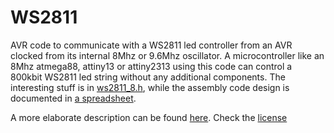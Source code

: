 WS2811
======

AVR code to communicate with a WS2811 led controller from an AVR clocked from its internal 8Mhz or 9.6Mhz oscillator. 
A microcontroller like an 8Mhz atmega88, attiny13 or attiny2313 using this code can control a 800kbit WS2811 led string without 
any additional components. The interesting stuff is in [ws2811_8.h](ws2811/ws2811_8.h), while the assembly 
code design is documented in [a spreadsheet](design/ws2811@8Mhz.ods?raw=true). 

A more elaborate description can be found 
[here](http://rurandom.org/justintime/index.php?title=Driving_the_WS2811_at_800_kHz_with_an_8_MHz_AVR).
Check the [license](https://github.com/DannyHavenith/ws2811/blob/master/LICENSE_1_0.txt)

